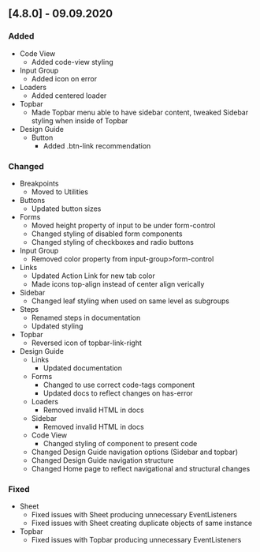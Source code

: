 ## [4.8.0] - 09.09.2020

### Added
- Code View
  - Added code-view styling
- Input Group
  - Added icon on error
- Loaders
  - Added centered loader
- Topbar
  - Made Topbar menu able to have sidebar content, tweaked Sidebar styling when inside of Topbar
- Design Guide
  - Button
    - Added .btn-link recommendation

### Changed
- Breakpoints 
  - Moved to Utilities
- Buttons
  - Updated button sizes
- Forms
  - Moved height property of input to be under form-control
  - Changed styling of disabled form components
  - Changed styling of checkboxes and radio buttons
- Input Group
  - Removed color property from input-group>form-control
- Links
  - Updated Action Link for new tab color
  - Made icons top-align instead of center align verically
- Sidebar
  - Changed leaf styling when used on same level as subgroups
- Steps
  - Renamed steps in documentation
  - Updated styling
- Topbar
  - Reversed icon of topbar-link-right
- Design Guide
  - Links
    - Updated documentation
  - Forms
    - Changed to use correct code-tags component
    - Updated docs to reflect changes on has-error
  - Loaders
    - Removed invalid HTML in docs
  - Sidebar
    - Removed invalid HTML in docs
  - Code View
    - Changed styling of component to present code
  - Changed Design Guide navigation options (Sidebar and topbar)
  - Changed Design Guide navigation structure
  - Changed Home page to reflect navigational and structural changes

### Fixed
- Sheet
  - Fixed issues with Sheet producing unnecessary EventListeners
  - Fixed issues with Sheet creating duplicate objects of same instance
- Topbar
  - Fixed issues with Topbar producing unnecessary EventListeners
